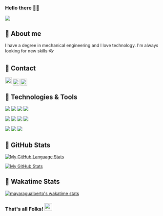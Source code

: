 ### Hello there 🖖🏾
![](https://visitor-badge.glitch.me/badge?page_id=mayaragualberto.mayaragualberto)

## :woman: About me                
I have a degree in mechanical engineering and I love technology. I'm always looking for new skills :eyeglasses: 

## 📲 Contact
<a href="https://discord.com/channels/@me">
  <img align="left" alt="MayaraGualberto Discord" width="22px" src="https://raw.githubusercontent.com/peterthehan/peterthehan/master/assets/discord.svg" />
</a>

### <a href="https://twitter.com/srtagualberto">
  <img align="left" alt="MayaraGualberto | Twitter" width="22px" src="https://raw.githubusercontent.com/peterthehan/peterthehan/master/assets/twitter.svg" />
</a>

### <a href="https://www.linkedin.com/in/mayara-gualberto-70b96a118/">
  <img align="left" alt="MayaraGualberto LinkedIN" width="22px" src="https://raw.githubusercontent.com/peterthehan/peterthehan/master/assets/linkedin.svg" />
</a> 

<br />

## 🔧 Technologies & Tools
![](https://img.shields.io/badge/Code-Python-blue)
![](https://img.shields.io/badge/Code-Java-blue)
![](https://img.shields.io/badge/Code-C++-blue)
![](https://img.shields.io/badge/Code-C%23-blue)

![](https://img.shields.io/badge/Design-SolidWorks-yellow)
![](https://img.shields.io/badge/Design-Inventor-yellow)
![](https://img.shields.io/badge/Design-Fusion360-yellow)
![](https://img.shields.io/badge/Design-AutoCAD-yellow)

![](https://img.shields.io/badge/Draw-Illustrator-orange)
![](https://img.shields.io/badge/Draw-Photoshop-orange)
![](https://img.shields.io/badge/Draw-GIMP-orange)

## :memo: GitHub Stats

[![My GitHub Language Stats](https://github-readme-stats.vercel.app/api/top-langs/?username=mayaragualberto&langs_count=5&theme=tokyonight)]()

[![My GitHub Stats](https://github-readme-stats.vercel.app/api/?username=mayaragualberto&count_private=true&theme=tokyonight&showicons=true)]()

## :memo: Wakatime Stats
<!--START_SECTION:waka-->
[![mayaragualberto's wakatime stats](https://github-readme-stats.vercel.app/api/wakatime?username=mayaragualberto)]()
<!--END_SECTION:waka-->

### That's all Folks! <img src="https://media.giphy.com/media/hvRJCLFzcasrR4ia7z/giphy.gif" width="25px"> 
<!--
**mayaragualberto/mayaragualberto** is a ✨ _special_ ✨ repository because its `README.md` (this file) appears on your GitHub profile.

Here are some ideas to get you started:

- 🔭 I’m currently working on ...
- 🌱 I’m currently learning ...
- 👯 I’m looking to collaborate on ...
- 🤔 I’m looking for help with ...
- 💬 Ask me about ...
- 📫 How to reach me: ...
- 😄 Pronouns: ...
- ⚡ Fun fact: ...
-->
